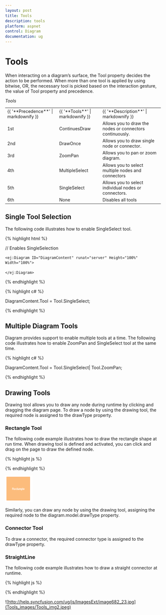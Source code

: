 ```yaml
---
layout: post
title: Tools
description: tools
platform: aspnet
control: Diagram
documentation: ug
---
```


# Tools

When interacting on a diagram’s surface, the Tool property decides the action to be performed. When more than one tool is applied by using bitwise, OR, the necessary tool is picked based on the interaction gesture, the value of Tool property and precedence.

_Tools_

<table>
<tr>
<td>
{{ '**Precedence**' | markdownify }}</td><td>
{{ '**Tools**' | markdownify }}</td><td>
{{ '**Description**' | markdownify }}</td></tr>
<tr>
<td>
1st </td><td>
ContinuesDraw</td><td>
Allows you to draw the nodes or connectors continuously. </td></tr>
<tr>
<td>
2nd </td><td>
DrawOnce</td><td>
Allows you to draw single node or connector.</td></tr>
<tr>
<td>
3rd </td><td>
ZoomPan</td><td>
Allows you to pan or zoom diagram.</td></tr>
<tr>
<td>
4th </td><td>
MultipleSelect</td><td>
Allows you to select multiple nodes and connectors</td></tr>
<tr>
<td>
5th </td><td>
SingleSelect</td><td>
Allows you to select individual nodes or connectors.</td></tr>
<tr>
<td>
6th </td><td>
None</td><td>
Disables all tools</td></tr>
</table>

## Single Tool Selection

The following code illustrates how to enable SingleSelect tool.

{% highlight html %}

// Enables SingleSelection

<div id="main-right">

    <ej:Diagram ID="DiagramContent" runat="server" Height="100%" Width="100%">

    </ej:Diagram>

</div>



{% endhighlight %}





{% highlight c# %}

DiagramContent.Tool = Tool.SingleSelect;



{% endhighlight %}

## Multiple Diagram Tools

Diagram provides support to enable multiple tools at a time. The following code illustrates how to enable ZoomPan and SingleSelect tool at the same time.

{% highlight c# %}



DiagramContent.Tool = Tool.SingleSelect| Tool.ZoomPan;





{% endhighlight %}

## Drawing Tools

Drawing tool allows you to draw any node during runtime by clicking and dragging the diagram page. To draw a node by using the drawing tool, the required node is assigned to the drawType property.

### Rectangle Tool

The following code example illustrates how to draw the rectangle shape at run time. When drawing tool is defined and activated, you can click and drag on the page to draw the defined node.

{% highlight js %}

<script type="text/Javascript">

var diagram = $("#diagram").ejDiagram("instance");

//Defines the node to be drawn by using drawing tool

diagram.model.drawType = { 

	type: ej.datavisualization.Diagram.Shapes.Basic, 

shape: "rectangle",

fillColor:"#fcbc7c",

borderColor:"#f89b4c",

labels: [{ "text": "Rectangle",fontColor:"white" }]

};



//Activates the drawing tool

diagram.update({ 

tool: ej.datavisualization.Diagram.Tool.DrawOnce 

})



</script>



{% endhighlight %}



 ![](Tools_images/Tools_img1.png) 





Similarly, you can draw any node by using the drawing tool, assigning the required node to the diagram.model.drawType property.

### Connector Tool

To draw a connector, the required connector type is assigned to the drawType property.



### StraightLine

The following code example illustrates how to draw a straight connector at runtime.

{% highlight js %}

<script type="text/Javascript">

var diagram = $("#diagram").ejDiagram("instance");



//Defines the connector to be drawn by using drawing tool

diagram.model.drawType = { 

	type:"straightLine", 

};

// Activates the drawing tool

diagram.update({ 

tool: ej.datavisualization.Diagram.Tool.DrawOnce 

})



</script>



{% endhighlight %}



 ![http://help.syncfusion.com/ug/js/ImagesExt/image682_23.jpg](Tools_images/Tools_img2.jpeg) 



